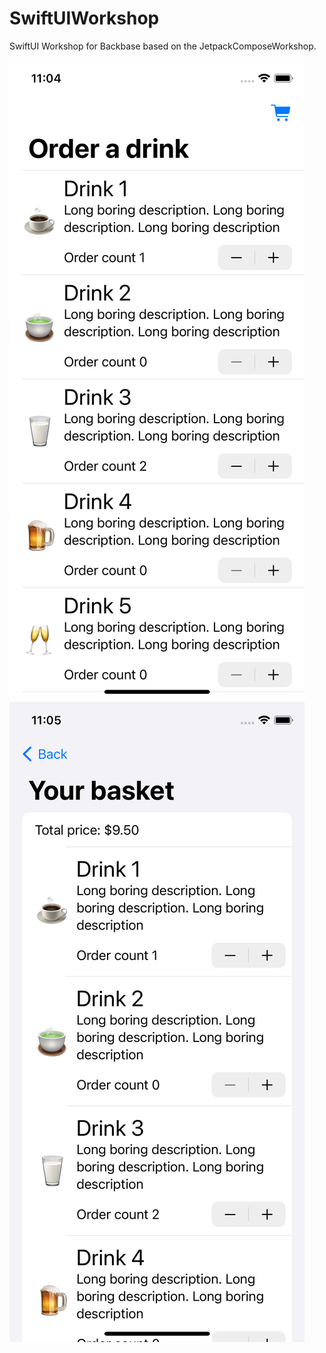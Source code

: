 # SwiftUIWorkshop
SwiftUI Workshop for Backbase based on the JetpackComposeWorkshop. 

![](/images/contentview.png)
![](/images/basketview.png)
